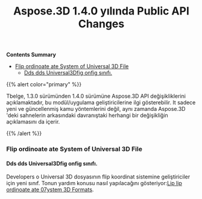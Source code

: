 ﻿---
title: Aspose.3D 1.4.0 yılında Public API Changes
type: docs
weight: 30
url: /tr/net/public-api-changes-in-aspose-3d-1-4-0/
---
**Contents Summary**

- [Flip ordinoate ate System of Universal 3D File](#PublicAPIChangesinAspose.3D1.4.0-FlipCoordinateSystemofUniversal3DFile) 
  - [Dds dds Universal3Dfig onfig sınıfı.](#PublicAPIChangesinAspose.3D1.4.0-AddsUniversal3DConfigclass.)

{{% alert color="primary" %}} 

Tbelge, 1.3.0 sürümünden 1.4.0 sürümüne Aspose.3D API değişikliklerini açıklamaktadır, bu modül/uygulama geliştiricilerine ilgi gösterebilir. It sadece yeni ve güncellenmiş kamu yöntemlerini değil, aynı zamanda Aspose.3D 'deki sahnelerin arkasındaki davranıştaki herhangi bir değişikliğin açıklamasını da içerir.

{{% /alert %}} 
### **Flip ordinoate ate System of Universal 3D File**
#### **Dds dds Universal3Dfig onfig sınıfı.**
Developers o Universal 3D dosyasının flip koordinat sistemine geliştiriciler için yeni sınıf. Tonun yardım konusu nasıl yapılacağını gösteriyor:[Lip lip ordinoate ate 07ystem 3D Formats](http://www.aspose.com/docs/display/3dnet/Add+an+Asset+Information+and+Flip+Coordinate+System+in+3D+Formats#AddanAssetInformationandFlipCoordinateSystemin3DFormats-FlipCoordinateSystemin3DFormats).
